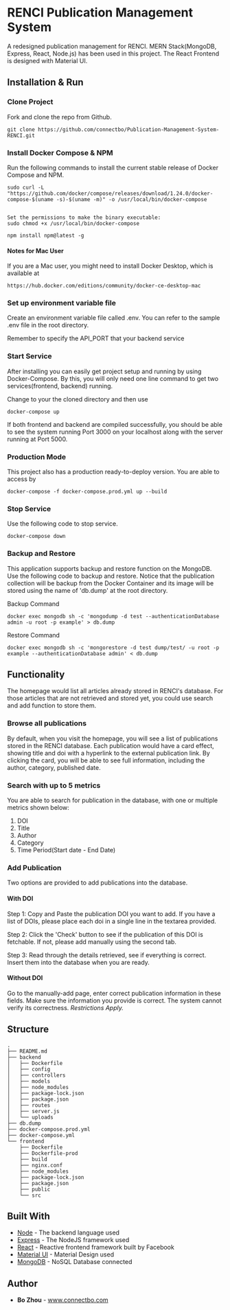 # RENCI Publication Management System

A redesigned publication management for RENCI. MERN Stack(MongoDB, Express, React, Node.js) has been used in this project. The React Frontend is designed with Material UI.

## Installation & Run

### Clone Project
Fork and clone the repo from Github.
```
git clone https://github.com/connectbo/Publication-Management-System-RENCI.git
```

### Install Docker Compose & NPM
Run the following commands to install the current stable release of Docker Compose and NPM.

```
sudo curl -L "https://github.com/docker/compose/releases/download/1.24.0/docker-compose-$(uname -s)-$(uname -m)" -o /usr/local/bin/docker-compose
```

```

Set the permissions to make the binary executable:
sudo chmod +x /usr/local/bin/docker-compose
```


```
npm install npm@latest -g
```

#### Notes for Mac User
If you are a Mac user, you might need to install Docker Desktop, which is available at
```
https://hub.docker.com/editions/community/docker-ce-desktop-mac
```

### Set up environment variable file
Create an environment variable file called .env. You can refer to the sample .env file in the root directory.

Remember to specify the API_PORT that your backend service


### Start Service
After installing you can easily get project setup and running by using Docker-Compose. By this, you will only need one line command to get two services(frontend, backend) running.

Change to your the cloned directory and then use

```
docker-compose up
```

If both frontend and backend are compiled successfully, you should be able to see the system running Port 3000 on your localhost along with the server running at Port 5000.

### Production Mode
This project also has a production ready-to-deploy version. You are able to access by
```
docker-compose -f docker-compose.prod.yml up --build
```

### Stop Service
Use the following code to stop service.
```
docker-compose down
```

### Backup and Restore
This application supports backup and restore function on the MongoDB. Use the following code to backup and restore. Notice that the publication collection will be backup from the Docker Container and its image will be stored using the name of 'db.dump' at the root directory.

Backup Command
```
docker exec mongodb sh -c 'mongodump -d test --authenticationDatabase admin -u root -p example' > db.dump
```
Restore Command
```
docker exec mongodb sh -c 'mongorestore -d test dump/test/ -u root -p example --authenticationDatabase admin' < db.dump
```



## Functionality

The homepage would list all articles already stored in RENCI's database. For those articles that are not retrieved and stored yet, you could use search and add function to store them.

### Browse all publications

By default, when you visit the homepage, you will see a list of publications stored in the RENCI database. Each publication would have a card effect, showing title and doi with a hyperlink to the external publication link. By clicking the card, you will be able to see full information, including the author, category, published date.

### Search with up to 5 metrics
You are able to search for publication in the database, with one or multiple metrics shown below:

1. DOI
2. Title
3. Author
4. Category
5. Time Period(Start date - End Date)

### Add Publication
Two options are provided to add publications into the database.

#### With DOI
Step 1: Copy and Paste the publication DOI you want to add. If you have a list of DOIs, please place each doi in a single line in the textarea provided.

Step 2: Click the 'Check' button to see if the publication of this DOI is fetchable. If not, please add manually using the second tab.

Step 3: Read through the details retrieved, see if everything is correct. Insert them into the database when you are ready.

#### Without DOI
Go to the manually-add page, enter correct publication information in these fields. Make sure the information you provide is correct. The system cannot verify its correctness.
 *Restrictions Apply.*

## Structure

```
.
├── README.md
├── backend
│   ├── Dockerfile
│   ├── config
│   ├── controllers
│   ├── models
│   ├── node_modules
│   ├── package-lock.json
│   ├── package.json
│   ├── routes
│   ├── server.js
│   └── uploads
├── db.dump
├── docker-compose.prod.yml
├── docker-compose.yml
└── frontend
    ├── Dockerfile
    ├── Dockerfile-prod
    ├── build
    ├── nginx.conf
    ├── node_modules
    ├── package-lock.json
    ├── package.json
    ├── public
    └── src
```

## Built With

- [Node](https://nodejs.org/) - The backend language used
- [Express](https://expressjs.com/) - The NodeJS framework used
- [React](https://reactjs.org/) - Reactive frontend framework built by Facebook
- [Material UI](https://material-ui.com/) - Material Design used
- [MongoDB](https://www.mongodb.com/) - NoSQL Database connected

## Author

* **Bo Zhou** - www.connectbo.com
